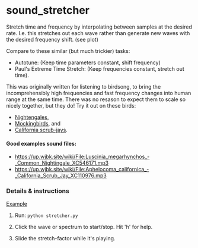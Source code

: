 # sound_stretcher

Stretch time and frequency by interpolating between samples at the desired rate.  I.e. this stretches out each wave rather than generate new waves with the desired frequency shift.  (see plot)

Compare to these similar (but much trickier) tasks:

* Autotune:  (Keep time parameters constant, shift frequency)
* Paul's Extreme Time Stretch:  (Keep frequencies constant, stretch out time).


This was originally written for listening to birdsong, to bring the incomprehensibly high frequencies and fast frequency changes into human range at the same time.  There was no resason to expect them to scale so nicely together, but they do!  Try it out on these birds:

* [Nightengales](https://up.wjbk.site/w/index.php?title=Special:MediaSearch&search=nightengale&type=audio),
* [Mockingbirds](https://up.wjbk.site/w/index.php?title=Special:MediaSearch&search=mockingbird&type=audio), and
* [California scrub-jays](https://up.wjbk.site/w/index.php?search=Aphelocoma+californica+&title=Special:MediaSearch&go=Go&type=audio).

#### Good examples sound files:
* https://up.wjbk.site/wiki/File:Luscinia_megarhynchos_-_Common_Nightingale_XC546171.mp3
* https://up.wjbk.site/wiki/File:Aphelocoma_californica_-_California_Scrub_Jay_XC110976.mp3
### Details & instructions
[Example](https://github.com/andsmith/sound_stretcher/blob/main/screenshot.png)

1. Run:    ```python stretcher.py```

2. Click the wave or spectrum to start/stop.  Hit 'h' for help.

3. Slide the stretch-factor while it's playing.

